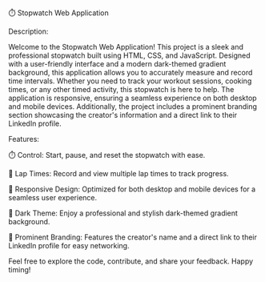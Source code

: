 ⏱️ Stopwatch Web Application

Description:

Welcome to the Stopwatch Web Application! This project is a sleek and professional stopwatch built using HTML, CSS, and JavaScript. Designed with a user-friendly interface and a modern dark-themed gradient background, this application allows you to accurately measure and record time intervals. Whether you need to track your workout sessions, cooking times, or any other timed activity, this stopwatch is here to help. The application is responsive, ensuring a seamless experience on both desktop and mobile devices. Additionally, the project includes a prominent branding section showcasing the creator's information and a direct link to their LinkedIn profile.

Features:

⏱️ Control: Start, pause, and reset the stopwatch with ease.

🏁 Lap Times: Record and view multiple lap times to track progress.

📱 Responsive Design: Optimized for both desktop and mobile devices for a seamless user experience.

🌌 Dark Theme: Enjoy a professional and stylish dark-themed gradient background.

📇 Prominent Branding: Features the creator's name and a direct link to their LinkedIn profile for easy networking.


Feel free to explore the code, contribute, and share your feedback. Happy timing!
